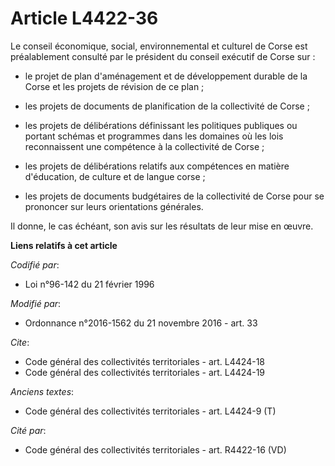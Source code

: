 # Article L4422-36

Le conseil économique, social, environnemental et culturel de Corse est préalablement consulté par le président du conseil
exécutif de Corse sur : 

- le projet de plan d'aménagement et de développement durable de la Corse et les projets de révision de ce plan ; 

- les projets de documents de planification de la collectivité de Corse ; 

- les projets de délibérations définissant les politiques publiques ou portant schémas et programmes dans les domaines où les
lois reconnaissent une compétence à la collectivité de Corse ; 

- les projets de délibérations relatifs aux compétences en matière d'éducation, de culture et de langue corse ; 

- les projets de documents budgétaires de la collectivité de Corse pour se prononcer sur leurs orientations générales. 

Il donne, le cas échéant, son avis sur les résultats de leur mise en œuvre.

**Liens relatifs à cet article**

_Codifié par_:

  - Loi n°96-142 du 21 février 1996

_Modifié par_:

  - Ordonnance n°2016-1562 du 21 novembre 2016 - art. 33

_Cite_:

  - Code général des collectivités territoriales - art. L4424-18
  - Code général des collectivités territoriales - art. L4424-19

_Anciens textes_:

  - Code général des collectivités territoriales - art. L4424-9 (T)

_Cité par_:

  - Code général des collectivités territoriales - art. R4422-16 (VD)
